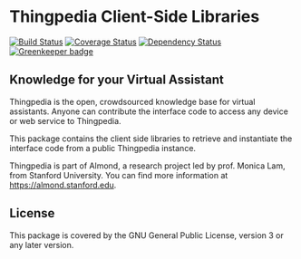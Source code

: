 # Thingpedia Client-Side Libraries

[![Build Status](https://travis-ci.org/Stanford-Mobisocial-IoT-Lab/thingpedia-client.svg?branch=master)](https://travis-ci.org/Stanford-Mobisocial-IoT-Lab/thingpedia-client) [![Coverage Status](https://coveralls.io/repos/github/Stanford-Mobisocial-IoT-Lab/thingpedia-client/badge.svg?branch=master)](https://coveralls.io/github/Stanford-Mobisocial-IoT-Lab/thingpedia-client?branch=master) [![Dependency Status](https://david-dm.org/Stanford-Mobisocial-IoT-Lab/thingpedia-client/status.svg)](https://david-dm.org/Stanford-Mobisocial-IoT-Lab/thingpedia-client) [![Greenkeeper badge](https://badges.greenkeeper.io/Stanford-Mobisocial-IoT-Lab/thingpedia-client.svg)](https://greenkeeper.io/)

## Knowledge for your Virtual Assistant

Thingpedia is the open, crowdsourced knowledge base for virtual assistants.
Anyone can contribute the interface code to access any device or
web service to Thingpedia.

This package contains the client side libraries to retrieve and
instantiate the interface code from a public Thingpedia instance.

Thingpedia is part of Almond, a research project led by
prof. Monica Lam, from Stanford University.  You can find more
information at <https://almond.stanford.edu>.

## License

This package is covered by the GNU General Public License, version 3
or any later version.

